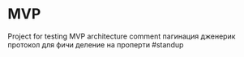 # MVP
Project for testing MVP architecture
comment
пагинация
дженерик
протокол для фичи
деление на проперти
#standup
